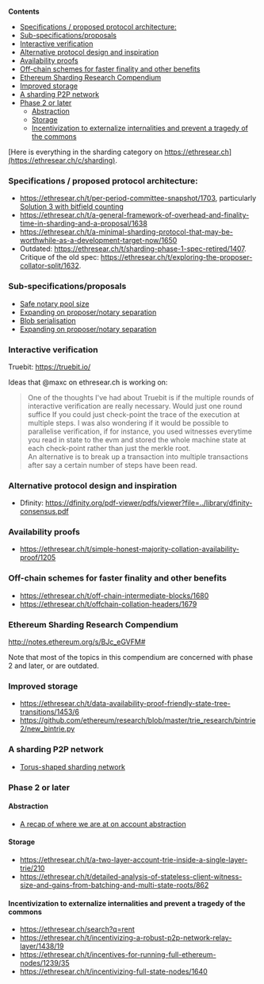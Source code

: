 <!-- START doctoc generated TOC please keep comment here to allow auto update -->
<!-- DON'T EDIT THIS SECTION, INSTEAD RE-RUN doctoc TO UPDATE -->
**Contents**

- [Specifications / proposed protocol architecture:](#specifications--proposed-protocol-architecture)
- [Sub-specifications/proposals](#sub-specificationsproposals)
- [Interactive verification](#interactive-verification)
- [Alternative protocol design and inspiration](#alternative-protocol-design-and-inspiration)
- [Availability proofs](#availability-proofs)
- [Off-chain schemes for faster finality and other benefits](#off-chain-schemes-for-faster-finality-and-other-benefits)
- [Ethereum Sharding Research Compendium](#ethereum-sharding-research-compendium)
- [Improved storage](#improved-storage)
- [A sharding P2P network](#a-sharding-p2p-network)
- [Phase 2 or later](#phase-2-or-later)
  - [Abstraction](#abstraction)
  - [Storage](#storage)
  - [Incentivization to externalize internalities and prevent a tragedy of the commons](#incentivization-to-externalize-internalities-and-prevent-a-tragedy-of-the-commons)

<!-- END doctoc generated TOC please keep comment here to allow auto update -->

[Here is everything in the sharding category on https://ethresear.ch](https://ethresear.ch/c/sharding).

### Specifications / proposed protocol architecture:

* https://ethresear.ch/t/per-period-committee-snapshot/1703, particularly [Solution 3 with bitfield counting](https://ethresear.ch/t/per-period-committee-snapshot/1703/9?u=jamesray1)
* https://ethresear.ch/t/a-general-framework-of-overhead-and-finality-time-in-sharding-and-a-proposal/1638
* https://ethresear.ch/t/a-minimal-sharding-protocol-that-may-be-worthwhile-as-a-development-target-now/1650
* Outdated: https://ethresear.ch/t/sharding-phase-1-spec-retired/1407. Critique of the old spec: https://ethresear.ch/t/exploring-the-proposer-collator-split/1632.

### Sub-specifications/proposals

* [Safe notary pool size](https://ethresear.ch/t/safe-notary-pool-size/1728)
* [Expanding on proposer/notary separation](https://ethresear.ch/t/expanding-on-proposer-notary-separation/1691)
* [Blob serialisation](https://ethresear.ch/t/blob-serialisation/1705)
* [Expanding on proposer/notary separation](https://ethresear.ch/t/expanding-on-proposer-notary-separation/1691)

### Interactive verification

Truebit: https://truebit.io/

Ideas that @maxc on ethresear.ch is working on:

> One of the thoughts I've had about Truebit is if the multiple rounds of interactive verification are really necessary. Would just one round suffice If you could just check-point the trace of the execution at multiple steps. 
I was also  wondering if it would  be possible to parallelise verification, if for instance, you used witnesses everytime you read in state to the evm and stored the whole machine state at each check-point rather than just the merkle root.  
An alternative is to break up a transaction into multiple transactions after say a certain number of steps have been read.

### Alternative protocol design and inspiration

* Dfinity: https://dfinity.org/pdf-viewer/pdfs/viewer?file=../library/dfinity-consensus.pdf

### Availability proofs

* https://ethresear.ch/t/simple-honest-majority-collation-availability-proof/1205

### Off-chain schemes for faster finality and other benefits

* https://ethresear.ch/t/off-chain-intermediate-blocks/1680
* https://ethresear.ch/t/offchain-collation-headers/1679

### Ethereum Sharding Research Compendium

http://notes.ethereum.org/s/BJc_eGVFM#

Note that most of the topics in this compendium are concerned with phase 2 and later, or are outdated.

### Improved storage

* https://ethresear.ch/t/data-availability-proof-friendly-state-tree-transitions/1453/6
* https://github.com/ethereum/research/blob/master/trie_research/bintrie2/new_bintrie.py

### A sharding P2P network

* [Torus-shaped sharding network](https://ethresear.ch/t/torus-shaped-sharding-network/1720)

### Phase 2 or later
#### Abstraction
* [A recap of where we are at on account abstraction](https://ethresear.ch/t/a-recap-of-where-we-are-at-on-account-abstraction/1721)

#### Storage
* https://ethresear.ch/t/a-two-layer-account-trie-inside-a-single-layer-trie/210
* https://ethresear.ch/t/detailed-analysis-of-stateless-client-witness-size-and-gains-from-batching-and-multi-state-roots/862

#### Incentivization to externalize internalities and prevent a tragedy of the commons
* https://ethresear.ch/search?q=rent
* https://ethresear.ch/t/incentivizing-a-robust-p2p-network-relay-layer/1438/19
* https://ethresear.ch/t/incentives-for-running-full-ethereum-nodes/1239/35
* https://ethresear.ch/t/incentivizing-full-state-nodes/1640